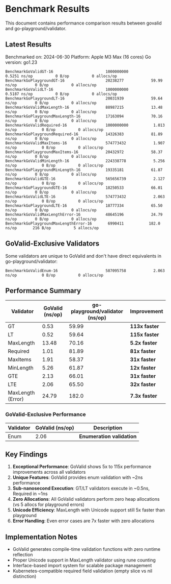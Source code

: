 # Benchmark Results

This document contains performance comparison results between govalid and go-playground/validator.

## Latest Results

Benchmarked on: 2024-06-30
Platform: Apple M3 Max (16 cores)
Go version: go1.23

```
BenchmarkGoValidGT-16                     	1000000000	         0.5251 ns/op	       0 B/op	       0 allocs/op
BenchmarkGoPlaygroundGT-16                	20238277	        59.99 ns/op	       0 B/op	       0 allocs/op
BenchmarkGoValidLT-16                     	1000000000	         0.5187 ns/op	       0 B/op	       0 allocs/op
BenchmarkGoPlaygroundLT-16                	20031939	        59.64 ns/op	       0 B/op	       0 allocs/op
BenchmarkGoValidMaxLength-16              	88987215	        13.48 ns/op	       0 B/op	       0 allocs/op
BenchmarkGoPlaygroundMaxLength-16         	17163094	        70.16 ns/op	       0 B/op	       0 allocs/op
BenchmarkGoValidRequired-16               	1000000000	         1.013 ns/op	       0 B/op	       0 allocs/op
BenchmarkGoPlaygroundRequired-16          	14326383	        81.89 ns/op	       0 B/op	       0 allocs/op
BenchmarkGoValidMaxItems-16               	574773432	         1.907 ns/op	       0 B/op	       0 allocs/op
BenchmarkGoPlaygroundMaxItems-16          	20432972	        58.37 ns/op	       0 B/op	       0 allocs/op
BenchmarkGoValidMinLength-16              	224338778	         5.256 ns/op	       0 B/op	       0 allocs/op
BenchmarkGoPlaygroundMinLength-16         	19335181	        61.87 ns/op	       0 B/op	       0 allocs/op
BenchmarkGoValidGTE-16                    	565656739	         2.127 ns/op	       0 B/op	       0 allocs/op
BenchmarkGoPlaygroundGTE-16               	18250533	        66.01 ns/op	       0 B/op	       0 allocs/op
BenchmarkGoValidLTE-16                    	574773432	         2.063 ns/op	       0 B/op	       0 allocs/op
BenchmarkGoPlaygroundLTE-16               	18777334	        65.50 ns/op	       0 B/op	       0 allocs/op
BenchmarkGoValidMaxLengthError-16         	48645196	        24.79 ns/op	       0 B/op	       0 allocs/op
BenchmarkGoPlaygroundMaxLengthError-16    	 6990411	       182.0 ns/op	     216 B/op	       5 allocs/op
```

## GoValid-Exclusive Validators

Some validators are unique to GoValid and don't have direct equivalents in go-playground/validator:

```
BenchmarkGoValidEnum-16                   	587095758	         2.063 ns/op	       0 B/op	       0 allocs/op
```

## Performance Summary

| Validator | GoValid (ns/op) | go-playground/validator (ns/op) | Improvement |
|-----------|-----------------|--------------------------------|-------------|
| GT        | 0.53            | 59.99                         | **113x faster** |
| LT        | 0.52            | 59.64                         | **115x faster** |
| MaxLength | 13.48           | 70.16                         | **5.2x faster** |
| Required  | 1.01            | 81.89                         | **81x faster** |
| MaxItems  | 1.91            | 58.37                         | **31x faster** |
| MinLength | 5.26            | 61.87                         | **12x faster** |
| GTE       | 2.13            | 66.01                         | **31x faster** |
| LTE       | 2.06            | 65.50                         | **32x faster** |
| MaxLength (Error) | 24.79     | 182.0                      | **7.3x faster** |

### GoValid-Exclusive Performance

| Validator | GoValid (ns/op) | Description |
|-----------|-----------------|-------------|
| Enum      | 2.06            | **Enumeration validation** |

## Key Findings

1. **Exceptional Performance**: GoValid shows 5x to 115x performance improvements across all validators
2. **Unique Features**: GoValid provides enum validation with ~2ns performance
3. **Sub-nanosecond Execution**: GT/LT validators execute in ~0.5ns, Required in ~1ns
4. **Zero Allocations**: All GoValid validators perform zero heap allocations (vs 5 allocs for playground errors)
5. **Unicode Efficiency**: MaxLength with Unicode support still 5x faster than playground
6. **Error Handling**: Even error cases are 7x faster with zero allocations

## Implementation Notes

- GoValid generates compile-time validation functions with zero runtime reflection
- Proper Unicode support in MaxLength validator using rune counting
- Interface-based import system for scalable package management
- Kubernetes-compatible required field validation (empty slice vs nil distinction)